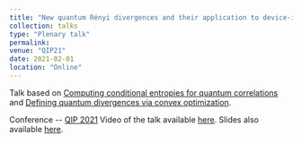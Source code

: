 ```yaml
---
title: "New quantum Rényi divergences and their application to device-independent crytography and quantum Shannon theory"
collection: talks
type: "Plenary talk"
permalink: 
venue: "QIP21"
date: 2021-02-01
location: "Online"
---
```

Talk based on [Computing conditional entropies for quantum correlations](https://www.nature.com/articles/s41467-020-20018-1) and [Defining quantum divergences via convex optimization](https://quantum-journal.org/papers/q-2021-01-26-387/).

Conference -- [QIP 2021](https://www.mcqst.de/qip2021/)
Video of the talk available [here](https://youtu.be/2zKCCsj1CBI).
Slides also available [here](https://peterjbrown519.github.io/files/QIP21_slides.pdf).
